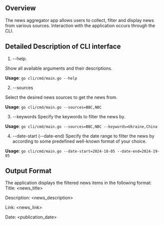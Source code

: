 ## Overview
The news aggregator app allows users to collect, filter and display news from various sources.
Interaction with the application occurs through the CLI.

## Detailed Description of CLI interface
1. --help.

Show all available arguments and their descriptions.

**Usage**: `go cli/cmd/main.go --help`

2. --sources

Select the desired news sources to get the news from. 

**Usage**: `go cli/cmd/main.go --sources=BBC,NBC`

3. --keywords
Specify the keywords to filter the news by.

**Usage**: `go cli/cmd/main.go --sources=BBC,NBC --keywords=Ukraine,China`

4. --date-start (--date-end)
Specify the date range to filter the news by according 
to some predefined well-known format of your choice.

**Usage**: `go cli/cmd/main.go --date-start=2024-18-05 --date-end=2024-19-05`
## Output Format
The application displays the filtered news items in the following format:
Title: <news_title>

Description: <news_description>

Link: <news_link>

Date: <publication_date>